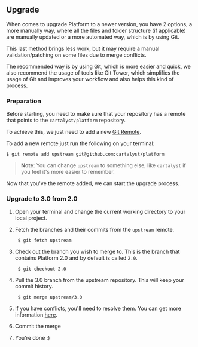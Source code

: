 ## Upgrade

When comes to upgrade Platform to a newer version, you have 2 options, a more manually way, where all the files and folder structure (if applicable) are manually updated or a more automated way, which is by using Git.

This last method brings less work, but it may require a manual validation/patching on some files due to merge conflicts.

The recommended way is by using Git, which is more easier and quick, we also recommend the usage of tools like Git Tower, which simplifies the usage of Git and improves your workflow and also helps this kind of process.

### Preparation

Before starting, you need to make sure that your repository has a remote that points to the `cartalyst/platform` repository.

To achieve this, we just need to add a new [Git Remote](http://www.git-tower.com/learn/git/ebook/command-line/remote-repositories/introduction#start).

To add a new remote just run the following on your terminal:

    $ git remote add upstream git@github.com:cartalyst/platform

> **Note**: You can change `upstream` to something else, like `cartalyst` if you feel it's more easier to remember.

Now that you've the remote added, we can start the upgrade process.

### Upgrade to 3.0 from 2.0

1. Open your terminal and change the current working directory to your local project.

2. Fetch the branches and their commits from the `upstream` remote.

        $ git fetch upstream

3. Check out the branch you wish to merge to. This is the branch that contains Platform 2.0 and by default is called `2.0`.

        $ git checkout 2.0

4. Pull the 3.0 branch from the upstream repository. This will keep your commit history.

        $ git merge upstream/3.0

5. If you have conflicts, you'll need to resolve them. You can get more information [here](https://help.github.com/articles/resolving-a-merge-conflict-from-the-command-line/).

6. Commit the merge

7. You're done :)
